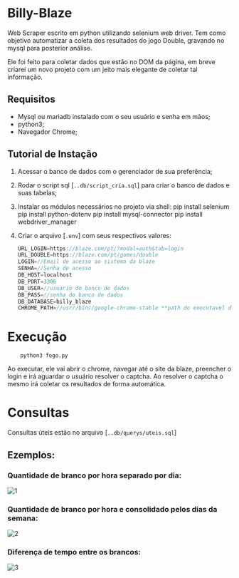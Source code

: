 # Billy-Blaze

Web Scraper escrito em python utilizando selenium web driver. Tem como objetivo automatizar a coleta dos resultados do jogo Double, gravando no mysql para posterior análise.

Ele foi feito para coletar dados que estão no DOM da página, em breve criarei um novo projeto com um jeito mais elegante de coletar tal informação.

## Requisitos

 - Mysql ou mariadb instalado com o seu usuário e senha em mãos;
 - python3;
 - Navegador Chrome;

## Tutorial de Instação

 1. Acessar o banco de dados com o gerenciador de sua preferência;
 2. Rodar o script sql [`..db/script_cria.sql`] para criar o banco de dados e suas tabelas;
 3. Instalar os módulos necessários no projeto via shell:
		pip install selenium
		pip install python-dotenv
		pip install mysql-connector
		pip install webdriver_manager
4. Criar o arquivo [`.env`] com seus respectivos valores:
		  
	```js
	URL_LOGIN=https://blaze.com/pt/?modal=auth&tab=login
	URL_DOUBLE=https://blaze.com/pt/games/double
	LOGIN=//Email de acesso ao sistema da blaze
	SENHA=//Senha de acesso
	DB_HOST=localhost
	DB_PORT=3306
	DB_USER=//usuario do banco de dados
	DB_PASS=//senha do banco de dados
	DB_DATABASE=billy_blaze
	CHROME_PATH=//usr//bin//google-chrome-stable **path do executavel do chrome**
	```

# Execução

		python3 fogo.py
Ao executar, ele vai abrir o chrome, navegar até o site da blaze, preencher o login e irá aguardar o usuário resolver o captcha. Ao resolver o captcha o mesmo irá coletar os resultados de forma automática.

# Consultas

Consultas úteis estão no arquivo [`..db/querys/uteis.sql`] 

## Ezemplos:

### Quantidade de branco por hora separado por dia:
![1](https://user-images.githubusercontent.com/102566506/196878477-619aa358-9ec4-41fd-be3a-02c1ff34c7f9.png)

### Quantidade de branco por hora e consolidado pelos dias da semana:
![2](https://user-images.githubusercontent.com/102566506/196878559-7a6d281e-1100-44b9-8ce5-842885964ca1.png)

### Diferença de tempo entre os brancos:
![3](https://user-images.githubusercontent.com/102566506/196878603-34f2e751-b296-426e-8a99-7d7fb7df018a.png)
